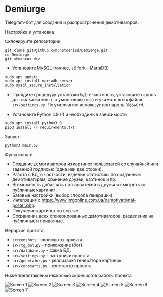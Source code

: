 # Demiurge

Telegram-бот для создания и распространения демотиваторов.

Настройка и установка:

Склонируйте репозиторий:

```
git clone git@github.com:notdenied/Demiurge.git
cd Demiurge
git checkout dev
```

- Установите MySQL (точнее, её fork - MariaDB):

```
sudo apt update
sudo apt install mariadb-server
sudo mysql_secure_installation
```

- Пройдите процедуру установки БД: в частности, установите пароль для пользователя (по умолчанию ```root```) и укажите его в файле ```src/settings.py```.
По умолчанию используется пароль ```P@$$w0rd```.

- Установите Python 3.9 (!) и необходимые зависимости:

```
sudo apt install python3.9
pip3 install -r requirements.txt
```

Запуск:

```python3 main.py```

Функционал:

- Cоздание демотиваторов из картинок пользоватей со случайной или заданной подписью (одна или две строки).
- Работа с БД, в частности, ведение статистики по созданным демотиваторам, хранение друзей, картинок и пр.
- Возможность добавлять пользователей в друзья и смотреть их публичные картинки.
- Базовые настройки (выбор способа генерации).
- Интеграция с <https://www.imgonline.com.ua/demotivational-poster.php>.
- Получение картинок по ссылке.
- Сохранение всех сгенерированных демотиваторов, разделение на публичные и приватные.

Иерархия проекта:

- ```screenshots``` - скриншоты проекта.
- ```src/tg_bot.py``` - приложение (бот).
- ```src/database.py``` - схема БД.
- ```src/settings.py``` - настройки проекта.
- ```src/generator.py``` - реализация генератора картинок.
- ```src/constants.py``` - константы проекта.

Ниже представлены несколько скриншотов работы проекта.

![Screen 1](images/screenshots/1.png "Шифрование с помощью Шифра Цезаря.")
![Screen 2](images/screenshots/2.png "Декодирование при помощи различных методов анализа.")
![Screen 3](images/screenshots/3.png "Декодирование при помощи различных методов анализа 2.")
![Screen 4](images/screenshots/4.png "Vernam Encoding.")
![Screen 5](images/screenshots/5.png "Vernam Decoding.")
![Screen 6](images/screenshots/6.png "Steganography Example: Encoding.")
![Screen 7](images/screenshots/7.png "Steganography Example: Decoding.")
